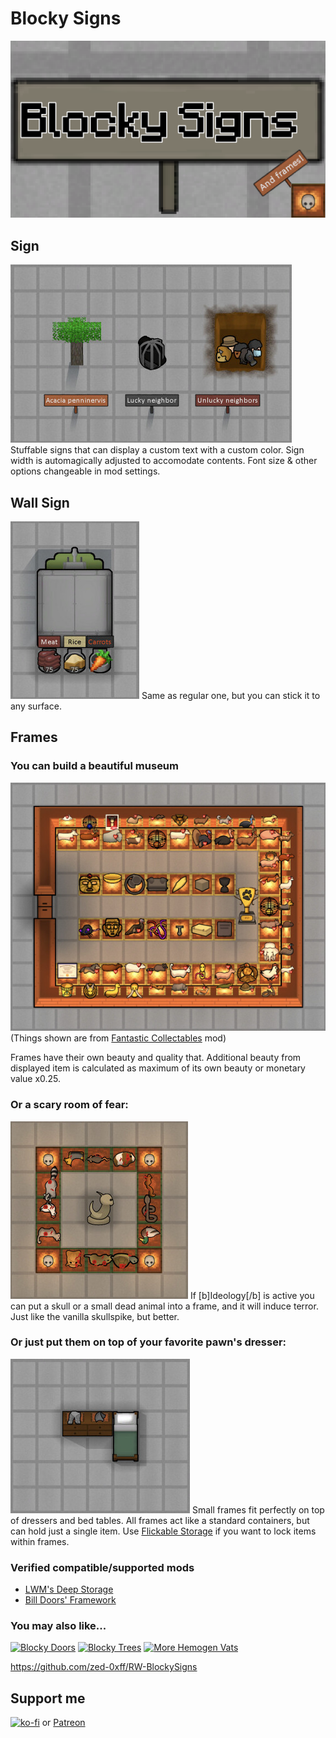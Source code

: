 # Blocky Signs
[![Blocky Signs](About/Preview.png)](https://steamcommunity.com/sharedfiles/filedetails/?id=2985030059)

## Sign

![](screens/signs.jpg)
Stuffable signs that can display a custom text with a custom color.
Sign width is automagically adjusted to accomodate contents.
Font size & other options changeable in mod settings.

## Wall Sign

![](screens/dispenser.jpg)
Same as regular one, but you can stick it to any surface.

## Frames

### You can build a beautiful museum

![](screens/museum.jpg)
(Things shown are from [Fantastic Collectables](https://steamcommunity.com/sharedfiles/filedetails/?id=1678192680) mod)

Frames have their own beauty and quality that.
Additional beauty from displayed item is calculated as maximum of its own beauty or monetary value x0.25.

### Or a scary room of fear:

![](screens/horror_room.jpg)
If [b]Ideology[/b] is active you can put a skull or a small dead animal into a frame, and it will induce terror.
Just like the vanilla skullspike, but better.

### Or just put them on top of your favorite pawn's dresser:

![](screens/dresser.jpg)
Small frames fit perfectly on top of dressers and bed tables.
All frames act like a standard containers, but can hold just a single item.
Use [Flickable Storage](https://steamcommunity.com/sharedfiles/filedetails/?id=2497907804) if you want to lock items within frames.

### Verified compatible/supported mods

- [LWM's Deep Storage](https://steamcommunity.com/sharedfiles/filedetails/?id=1617282896)
- [Bill Doors' Framework](https://steamcommunity.com/sharedfiles/filedetails/?id=2897160312)

### You may also like...

[![Blocky Doors](https://steamuserimages-a.akamaihd.net/ugc/2023851270029807877/9ADACA68FC61BB8B29FB66874A734578EF37EDD7/?imw=268&imh=151&ima=fit&impolicy=Letterbox)](https://steamcommunity.com/sharedfiles/filedetails/?id=2983962533)
[![Blocky Trees](https://steamuserimages-a.akamaihd.net/ugc/2023851270025376422/A564E01BE53E5BA1D902942FD8C963E30746045F/?imw=268&imh=151&ima=fit&impolicy=Letterbox)](https://steamcommunity.com/sharedfiles/filedetails/?id=2983608933)
[![More Hemogen Vats](https://steamuserimages-a.akamaihd.net/ugc/2031731627303743816/286F698E8A1F1A85593DC75F33026CA96874DDB7/?imw=268&imh=151&ima=fit&impolicy=Letterbox)](https://steamcommunity.com/sharedfiles/filedetails/?id=2965143667)

https://github.com/zed-0xff/RW-BlockySigns

## Support me

[![ko-fi](https://i.imgur.com/Utx6OIH.png)](https://ko-fi.com/K3K81Z3W5) or [Patreon](https://www.patreon.com/zed_0xff)
